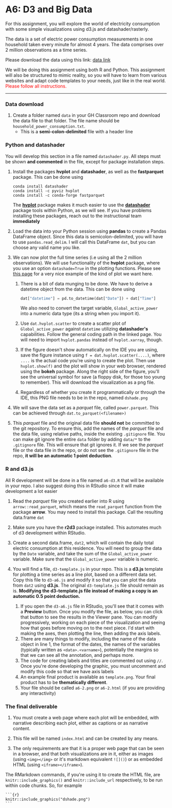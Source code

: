 # A6: D3 and Big Data

For this assignment, you will explore the world of electricity consumption with 
some simple visualizations using d3.js and datashader/rasterly.

The data is a set of electric power consumption measurements in one household taken
every minute for almost 4 years. The data comprises over 2 million observations
as a time series. 

Please download the data using this link: [data link](https://georgetown.box.com/s/mttot9cdo2xvaqb5pf36gxx3ajbmeaf3)

We will be doing this assignment using both R and Python. This assignment will also be structured to mimic reality, so you will have to learn from various websites and adapt code templates to your needs, just like in the real world. <span style="color: red;">Please follow all instructions.</span>

------

### Data download

1. Create a folder named `data` in your GH Classroom repo and download the data file to that folder. The file name should be `household_power_consumption.txt`. 
    - This is a **semi-colon-delimited** file with a header line

### Python and **datashader**

You will develop this section in a file named `datashader.py`. All steps must be shown **and commented** in the file, except for package installation steps.

1. Install the packages **hvplot** and **datashader**, as well as the **fastparquet** package. This can be done using 

    ```shell
    conda install datashader
    conda install -c pyviz hvplot
    conda install -c conda-forge fastparquet
    ```

    The [**hvplot**](https://hvplot.holoviz.org/index.html) package makes it much easier to use the [**datashader**](https://datashader.org/index.html) package tools within Python, as we will see. If you have problems installing these packages, reach out to the instructional team **immediately**

2. Load the data into your Python session using **pandas** to create a Pandas DataFrame object. Since this data is semicolon-delimited, you will have to use `pandas.read_delim`. I will call this DataFrame `dat`, but you can choose any valid name you like.

3. We can now plot the full time series (i.e using all the 2 million observations). We will use functionality of the **hvplot** package, where you use an option `datashade=True` in the plotting functions. Please see [this page](https://hvplot.holoviz.org/user_guide/Gridded_Data.html#datashading) for a very nice example of the kind of plot we want here. 

    1. There is a bit of data munging to be done. We have to derive a datetime object from the data. This can be done using 

        ```Python
        dat["datetime"] = pd.to_datetime(dat["Date"]) + dat["Time"]
        ```

        We also need to convert the target variable, `Global_active_power` into a numeric data type (its a string when you import it).

    2. Use `dat.hvplot.scatter` to create a scatter plot of `Global_active_power` against `datetime` utilizing **datashader's** capabilities. Follow the general coding path in the linked page. You will need to import `hvplot.pandas` instead of `hvplot.xarray`, though.

    3. If the figure doesn't show automatically on the IDE you are using, save the figure instance using `f = dat.hvplot.scatter(....)`, where `....` is the actual code you're using to create the plot. Then use `hvplot.show(f)` and the plot will show in your web browser, rendered using the **bokeh** package. Along the right side of the figure, you'll see the universal symbol for save (a floppy disk, for those too young to remember). This will download the visualization as a png file. 

    4. Regardless of whether you create it programmatically or through the IDE, this PNG file needs to be in the repo, named `dshade.png`

4. We will save the data set as a _parquet_ file, called `power.parquet`. This can be achieved through `dat.to_parquet(<filename>)` 

5. This _parquet_ file and the original data file **should not** be committed to the git repository.  To ensure this, add the names of the _parquet_ file and the data file, using relative paths,  inside the existing `.gitignore` file. You can make git ignore the entire `data` folder by adding `data/*` to the `.gitignore` file.  This will ensure that git ignores it. If we see the _parquet_ file or the data file in the repo, or do not see the `.gitignore` file in the repo, **it will be an automatic 1 point deduction**.

### R and d3.js

All R development will be done in a file named `a6-d3.R` that will be available in your repo. I also suggest doing this in RStudio since it will make development a lot easier

1. Read the _parquet_ file you created earlier into R using `arrow::read_parquet`, which means the `read_parquet` function from the package **arrow**. You may need to install this package. Call the resulting data.frame `dat`

2. Make sure you have the **r2d3** package installed. This automates much of d3 development within RStudio.

3. Create a second data.frame, `dat2`, which will contain the daily total electric consumption at this residence. You will need to group the data by the `Date` variable, and take the sum of the `Global_active_power` variable. Make sure that the `Global_active_power` variable is numeric. 

4. You will find a file, `d3-template.js` in your repo. This is a **d3.js** template for plotting a time series as a line plot, based on a different data set.  Copy this file to `d3-a6.js` and modify it so that you can plot the data from `dat2` using **d3.js**. The original `d3-template.js` file should remain as is. **Modifying the d3-template.js file instead of making a copy is an automatic 0.5 point deduction.**

    1. If you open the `d3-a6.js` file in RStudio, you'll see that it comes with a **Preview** button. Once you modify the file, as below, you can click that button to see the results in the Viewer pane. You can modify progressively, working on each piece of the visualization and seeing how that goes before moving on to the next piece. I'd start with making the axes, then plotting the line, then adding the axis labels. 
    2. There are many things to modify, including the name of the data object in line 1, the format of the dates, the names of the variables (typically written as `<data>.<varname>`), potentially the margins so that we can see all the annotation, and perhaps more.
    3. The code for creating labels and titles are commented out using `//`. Once you're done developing the graphic, you must uncomment and modify this code so that we have axis labels
    4. An example final product is available as `template.png`. Your final product has to be **thematically different**. 
    5. Your file should be called `a6-2.png` or `a6-2.html` (if you are providing any interactivity)
    
### The final deliverable
    
1. You must create a web page where each plot will be embedded, with narrative describing each plot, either as captions or as narrative content. 
  
2. This file will be named `index.html` and can be created by any means. 
    
3. The only requirements are that it is a proper web page that can be seen in a browser, and that both visualizations are in it, either as images (using `<img></img>` or it's markdown equivalent `![]()`) or as embedded HTML (using `<iframe></iframe>`). 
    
The RMarkdown commands, if you're using it to create the HTML file, are `knitr::include_graphics()` and `knitr::include_url` respectively, to be run within code chunks. So, for example
    
````
```{r}
knitr::include_graphics("dshade.png")
```
````
    
        

